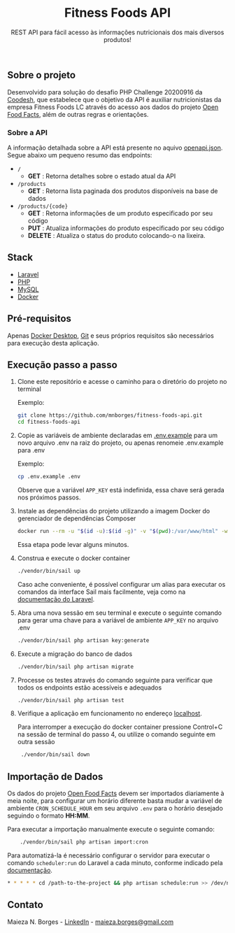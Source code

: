 <div align="center">
  <h1>Fitness Foods API</h1>
  <p>
    REST API para fácil acesso às informações nutricionais dos mais diversos produtos!
  </p>
</div>
<br />

## Sobre o projeto

Desenvolvido para solução do desafio PHP Challenge 20200916 da [Coodesh](https://coodesh.com/), que estabelece que o objetivo da API é auxiliar nutricionistas da empresa Fitness Foods LC através do acesso aos dados do projeto [Open Food Facts](https://br.openfoodfacts.org/), além de outras regras e orientações.

### Sobre a API

A informação detalhada sobre a API está presente no aquivo [openapi.json](openapi.json).
Segue abaixo um pequeno resumo das endpoints:

-   `/`
    -   **GET** : Retorna detalhes sobre o estado atual da API
-   `/products`
    -   **GET** : Retorna lista paginada dos produtos disponíveis na base de dados
-   `/products/{code}`
    -   **GET** : Retorna informações de um produto especificado por seu código
    -   **PUT** : Atualiza informações do produto especificado por seu código
    -   **DELETE** : Atualiza o status do produto colocando-o na lixeira.


## Stack

  <ul>
    <li><a href="https://laravel.com/">Laravel</a></li>
    <li><a href="https://www.php.net/">PHP</a></li>
    <li><a href="https://www.mysql.com/">MySQL</a></li>
    <li><a href="https://www.docker.com/">Docker</a></li>
  </ul>

## Pré-requisitos

Apenas [Docker Desktop](https://www.docker.com/products/docker-desktop/), [Git](https://git-scm.com/downloads) e seus próprios requisitos são necessários para execução desta aplicação.

## Execução passo a passo

1. Clone este repositório e acesse o caminho para o diretório do projeto no terminal

    Exemplo:

    ```bash
    git clone https://github.com/mnborges/fitness-foods-api.git
    cd fitness-foods-api
    ```

2. Copie as variáveis de ambiente declaradas em [.env.example](.env.example) para um novo arquivo .env na raiz do projeto, ou apenas renomeie .env.example para .env

    Exemplo:

    ```bash
    cp .env.example .env
    ```

    Observe que a variável `APP_KEY` está indefinida, essa chave será gerada nos próximos passos.

3. Instale as dependências do projeto utilizando a imagem Docker do gerenciador de dependências Composer

    ```bash
    docker run --rm -u "$(id -u):$(id -g)" -v "$(pwd):/var/www/html" -w /var/www/html laravelsail/php81-composer:latest composer install --ignore-platform-reqs
    ```

    Essa etapa pode levar alguns minutos.

4. Construa e execute o docker container

    ```bash
    ./vendor/bin/sail up
    ```

    Caso ache conveniente, é possível configurar um alias para executar os comandos da interface Sail mais facilmente, veja como na [documentação do Laravel](https://laravel.com/docs/9.x/sail#configuring-a-shell-alias).

5. Abra uma nova sessão em seu terminal e execute o seguinte comando para gerar uma chave para a variável de ambiente `APP_KEY` no arquivo .env

    ```bash
    ./vendor/bin/sail php artisan key:generate
    ```

6. Execute a migração do banco de dados

    ```bash
    ./vendor/bin/sail php artisan migrate
    ```

7. Processe os testes através do comando seguinte para verificar que todos os endpoints estão acessíveis e adequados

    ```bash
    ./vendor/bin/sail php artisan test
    ```

8. Verifique a aplicação em funcionamento no endereço [localhost](http://localhost).

    Para interromper a execução do docker container pressione Control+C na sessão de terminal do passo 4, ou utilize o comando seguinte em outra sessão

    ```bash
     ./vendor/bin/sail down
    ```

## Importação de Dados

Os dados do projeto [Open Food Facts](https://br.openfoodfacts.org/) devem ser importados diariamente à meia noite, para configurar um horário diferente basta mudar a variável de ambiente `CRON_SCHEDULE_HOUR` em seu arquivo `.env` para o horário desejado seguindo o formato **HH:MM**.

Para executar a importação manualmente execute o seguinte comando:

```bash
    ./vendor/bin/sail php artisan import:cron
```

Para automatizá-la é necessário configurar o servidor para executar o comando `scheduler:run` do Laravel a cada minuto, conforme indicado pela [documentação](https://laravel.com/docs/9.x/scheduling#running-the-scheduler). 

```bash
* * * * * cd /path-to-the-project && php artisan schedule:run >> /dev/null 2>&1
```

## Contato

Maieza N. Borges - [LinkedIn](https://www.linkedin.com/in/maieza-borges-903895b8/) - maieza.borges@gmail.com
